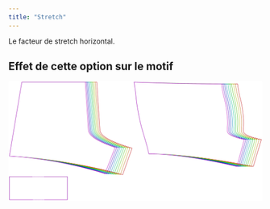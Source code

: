 ```yaml
---
title: "Stretch"
---
```


Le facteur de stretch horizontal.

## Effet de cette option sur le motif

![Cette image montre l'effet de cette option en superposant plusieurs variantes qui ont une valeur différente pour cette option](shin_stretch_sample.svg "Effet de cette option sur le modèle")
